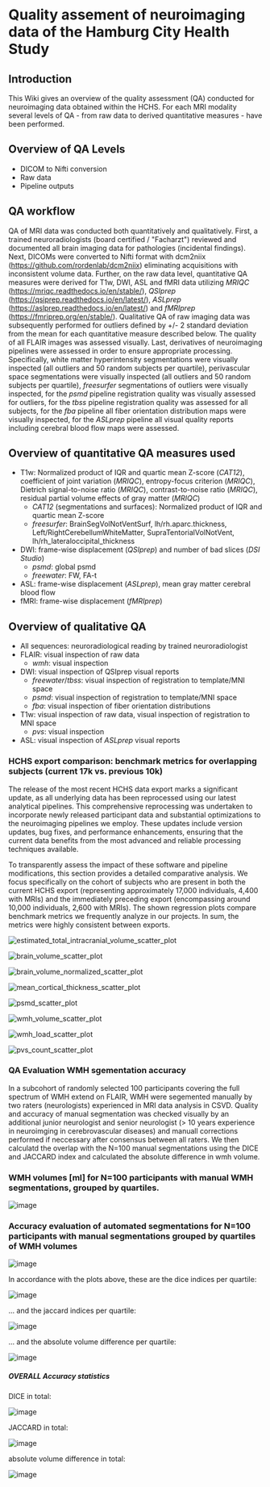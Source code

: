 # Quality assement of neuroimaging data of the Hamburg City Health Study

## Introduction

This Wiki gives an overview of the quality assessment (QA) conducted for neuroimaging data obtained within the HCHS.
For each MRI modality several levels of QA - from raw data to derived quantitative measures - have been performed.

## Overview of QA Levels
* DICOM to Nifti conversion
* Raw data
* Pipeline outputs

## QA workflow
QA of MRI data was conducted both quantitatively and qualitatively. First, a trained neuroradiologists (board certified / "Facharzt") reviewed and documented all brain imaging data for pathologies (incidental findings). Next, DICOMs were converted to Nifti format with dcm2niix (https://github.com/rordenlab/dcm2niix) eliminating acquisitions with inconsistent volume data. Further, on the raw data level, quantitative QA measures were derived for T1w, DWI, ASL and fMRI data utilizing *MRIQC* (https://mriqc.readthedocs.io/en/stable/), *QSIprep* (https://qsiprep.readthedocs.io/en/latest/), *ASLprep* (https://aslprep.readthedocs.io/en/latest/) and *fMRIprep* (https://fmriprep.org/en/stable/). Qualitative QA of raw imaging data was subsequently performed for outliers defined by +/- 2 standard deviation from the mean for each quantitative measure described below. The quality of all FLAIR images was assessed visually. Last, derivatives of neuroimaging pipelines were assessed in order to ensure appropriate processing. Specifically, white matter hyperintensity segmentations were visually inspected (all outliers and 50 random subjects per quartile), perivascular space segmentations were visually inspected (all outliers and 50 random subjects per quartile), *freesurfer* segmentations of outliers were visually inspected, for the *psmd* pipeline registration quality was visually assessed for outliers, for the *tbss* pipeline registration quality was assessed for all subjects, for the *fba* pipeline all fiber orientation distribution maps were visually inspected, for the *ASLprep* pipeline all visual quality reports including cerebral blood flow maps were assessed.

## Overview of quantitative QA measures used
* T1w: Normalized product of IQR and quartic mean Z-score (*CAT12*), coefficient of joint variation (*MRIQC*), entropy-focus criterion (*MRIQC*), Dietrich signal-to-noise ratio (*MRIQC*), contrast-to-noise ratio (*MRIQC*), residual partial volume effects of gray matter (*MRIQC*)
   * *CAT12* (segmentations and surfaces): Normalized product of IQR and quartic mean Z-score   
   * *freesurfer*: BrainSegVolNotVentSurf, lh/rh.aparc.thickness, Left/RightCerebellumWhiteMatter, SupraTentorialVolNotVent, lh/rh_lateraloccipital_thickness
* DWI: frame-wise displacement (*QSIprep*) and number of bad slices (*DSI Studio*)
   * *psmd*: global psmd
   * *freewater*: FW, FA-t
* ASL: frame-wise displacement (*ASLprep*), mean gray matter cerebral blood flow
* fMRI: frame-wise displacement (*fMRIprep*)

## Overview of qualitative QA
* All sequences: neuroradiological reading by trained neuroradiologist
* FLAIR: visual inspection of raw data
   * *wmh*: visual inspection
* DWI: visual inspection of QSIprep visual reports
   * *freewater*/*tbss*: visual inspection of registration to template/MNI space
   * *psmd*: visual inspection of registration to template/MNI space
   * *fba*: visual inspection of fiber orientation distributions
* T1w: visual inspection of raw data, visual inspection of registration to MNI space
   * *pvs*: visual inspection
* ASL: visual inspection of *ASLprep* visual reports

### HCHS export comparison: benchmark metrics for overlapping subjects (current 17k vs. previous 10k)
The release of the most recent HCHS data export marks a significant update, as all underlying data has been reprocessed using our latest analytical pipelines. This comprehensive reprocessing was undertaken to incorporate newly released participant data and substantial optimizations to the neuroimaging pipelines we employ. These updates include version updates, bug fixes, and performance enhancements, ensuring that the current data benefits from the most advanced and reliable processing techniques available.

To transparently assess the impact of these software and pipeline modifications, this section provides a detailed comparative analysis. We focus specifically on the cohort of subjects who are present in both the current HCHS export (representing approximately 17,000 individuals, 4,400 with MRIs) and the immediately preceding export (encompassing around 10,000 individuals, 2,600 with MRIs). The shown regression plots compare benchmark metrics we frequently analyze in our projects. In sum, the metrics were highly consistent between exports.


![estimated_total_intracranial_volume_scatter_plot](https://github.com/user-attachments/assets/0cc6aeff-71db-4d81-8f22-20ebcfd7a876)

![brain_volume_scatter_plot](https://github.com/user-attachments/assets/bdf98020-8860-4303-baee-cd129a7f2e0f)

![brain_volume_normalized_scatter_plot](https://github.com/user-attachments/assets/bfcdf346-4c11-481b-aaf9-987dcce27c1b)

![mean_cortical_thickness_scatter_plot](https://github.com/user-attachments/assets/dfa44710-3e20-45ab-ac04-5ed3f81e7154)

![psmd_scatter_plot](https://github.com/user-attachments/assets/9f1e74d2-c302-4ee3-ae0d-55b02e2fa0f9)

![wmh_volume_scatter_plot](https://github.com/user-attachments/assets/944bdc13-35da-44ef-9c9e-f1f7f52961ae)

![wmh_load_scatter_plot](https://github.com/user-attachments/assets/4333c8a7-bd56-4c28-b64a-eb905dd4659c)

![pvs_count_scatter_plot](https://github.com/user-attachments/assets/6ceeed98-5bdf-4b1d-b5fa-3373d7278c75)





### QA Evaluation WMH sgementation accuracy
In a subcohort of randomly selected 100 participants covering the full spectrum of WMH extend on FLAIR, WMH were segemented manually by two raters (neurologists) experienced in MRI data analysis in CSVD. Quality and accuracy of manual segmentation was checked visually by an additional junior neurologist and senior neurologist (> 10 years experience in neuroimging in cerebrovascular diseases) and manuall corrections performed if neccessary after consensus between all raters. We then calculatd the overlap with the N=100 manual segmentations using the DICE and JACCARD index and calculated the absolute difference in wmh volume. 

### WMH volumes [ml] for N=100 participants with manual WMH segmentations, grouped by quartiles.

![image](https://user-images.githubusercontent.com/50658271/179002525-24c573fd-5de0-4086-8028-4aef437857b1.png)

### Accuracy evaluation of automated segmentations for N=100 participants with manual segmentations grouped by quartiles of WMH volumes

![image](https://user-images.githubusercontent.com/50658271/179017520-7023703f-d877-47f7-979d-fcdba6dfe6a9.png)

In accordance with the plots above, these are the dice indices per quartile:

![image](https://user-images.githubusercontent.com/50658271/179003051-d951000c-c906-4b40-b4db-3eab45420161.png)

... and the jaccard indices per quartile:

![image](https://user-images.githubusercontent.com/50658271/179003176-bc83abc0-571d-4da0-90c1-c4b3fc5a8e66.png)

... and the absolute volume difference per quartile:

![image](https://user-images.githubusercontent.com/50658271/179017625-cbde36e6-3616-4fd2-894c-5a77a84b838b.png)


##### OVERALL Accuracy statistics
DICE in total:

![image](https://user-images.githubusercontent.com/50658271/181270803-97dc2d2b-c2c9-4321-9fad-430784b2b10b.png)

JACCARD in total:

![image](https://user-images.githubusercontent.com/50658271/181270443-d46ebd21-f731-4f4b-9884-b5fa57b91840.png)

absolute volume difference in total:

![image](https://user-images.githubusercontent.com/50658271/181270335-37072c18-a0de-4eea-98c7-3762b93dffdd.png)

